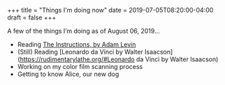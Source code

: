 +++
title = "Things I'm doing now"
date = 2019-07-05T08:20:00-04:00
draft = false
+++

A few of the things I’m doing as of August 06, 2019...

-   Reading [The Instructions, by Adam Levin](https://www.goodreads.com/book/show/8380409-the-instructions)
-   (Still) Reading [Leonardo da Vinci by Walter Isaacson](https://rudimentarylathe.org/#Leonardo da Vinci by Walter Isaacson)
-   Working on my color film scanning process
-   Getting to know Alice, our new dog
